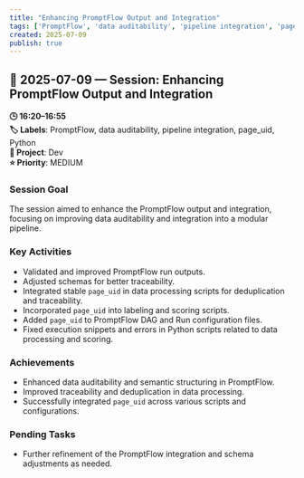 ```yaml
---
title: "Enhancing PromptFlow Output and Integration"
tags: ['PromptFlow', 'data auditability', 'pipeline integration', 'page_uid', 'Python']
created: 2025-07-09
publish: true
---
```


## 📅 2025-07-09 — Session: Enhancing PromptFlow Output and Integration

**🕒 16:20–16:55**  
**🏷️ Labels**: PromptFlow, data auditability, pipeline integration, page_uid, Python  
**📂 Project**: Dev  
**⭐ Priority**: MEDIUM  


### Session Goal
The session aimed to enhance the PromptFlow output and integration, focusing on improving data auditability and integration into a modular pipeline.

### Key Activities
- Validated and improved PromptFlow run outputs.
- Adjusted schemas for better traceability.
- Integrated stable `page_uid` in data processing scripts for deduplication and traceability.
- Incorporated `page_uid` into labeling and scoring scripts.
- Added `page_uid` to PromptFlow DAG and Run configuration files.
- Fixed execution snippets and errors in Python scripts related to data processing and scoring.

### Achievements
- Enhanced data auditability and semantic structuring in PromptFlow.
- Improved traceability and deduplication in data processing.
- Successfully integrated `page_uid` across various scripts and configurations.

### Pending Tasks
- Further refinement of the PromptFlow integration and schema adjustments as needed.
